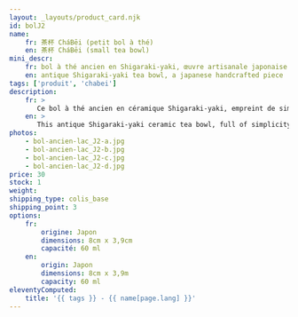 ```yaml
---
layout: _layouts/product_card.njk
id: bolJ2
name:
    fr: 茶杯 CháBēi (petit bol à thé) 
    en: 茶杯 CháBēi (small tea bowl)
mini_descr:
    fr: bol à thé ancien en Shigaraki-yaki, œuvre artisanale japonaise
    en: antique Shigaraki-yaki tea bowl, a japanese handcrafted piece
tags: ['produit', 'chabei']
description: 
    fr: >
       Ce bol à thé ancien en céramique Shigaraki-yaki, empreint de simplicité et de caractère. Ses textures brutes et nuances naturelles, teintées d’un vert évoquant la quiétude d’un lac,<!--more--> racontent l’histoire d’un savoir-faire ancestral. Un objet rare, parfait pour savourer le thé dans une sérénité authentique.
    en: >
       This antique Shigaraki-yaki ceramic tea bowl, full of simplicity and character. Its raw textures and natural tones, tinted with a green reminiscent of a tranquil lake,<!--more--> tell the story of ancestral craftsmanship. A rare piece, perfect for enjoying tea in authentic serenity.
photos:
    - bol-ancien-lac_J2-a.jpg
    - bol-ancien-lac_J2-b.jpg
    - bol-ancien-lac_J2-c.jpg
    - bol-ancien-lac_J2-d.jpg
price: 30
stock: 1
weight: 
shipping_type: colis_base
shipping_point: 3
options:
    fr:
        origine: Japon
        dimensions: 8cm x 3,9cm
        capacité: 60 ml
    en:
        origin: Japon
        dimensions: 8cm x 3,9m
        capacity: 60 ml
eleventyComputed:
    title: '{{ tags }} - {{ name[page.lang] }}'
---
```

